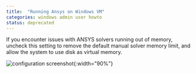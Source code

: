 ```yaml
---
title:  "Running Ansys on Windows VM"
categories: windows admin user howto
status: deprecated
---
```



If you encounter issues with ANSYS solvers running out of memory, uncheck this setting to remove the default manual solver memory limit, and allow the system to use disk as virtual memory.


![configuration screenshot](../assets/doc/vm_windows_ansys/ansys_solver_memory.png){:width="90%"}

